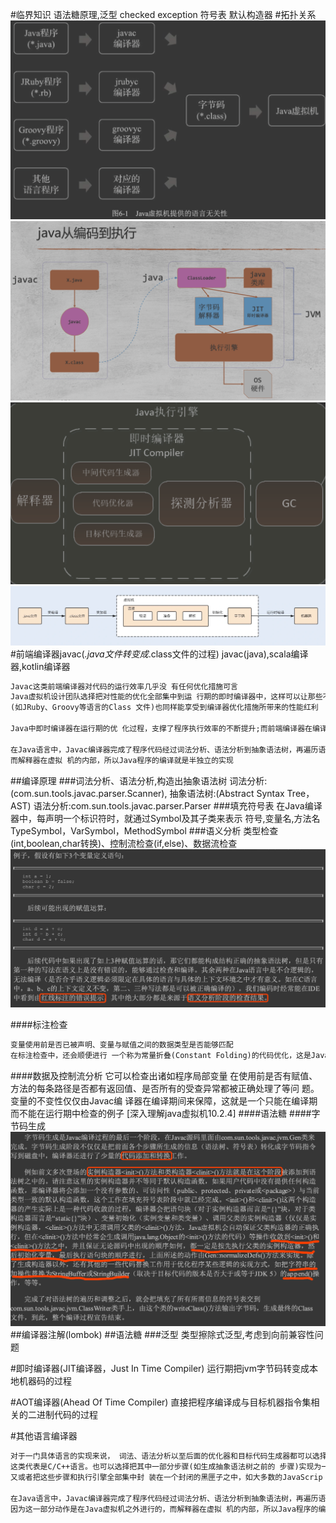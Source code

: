#临界知识
语法糖原理,泛型
checked exception
符号表
默认构造器
#拓扑关系
![](.z_0_jvm_各语言对比_java_scala_kotlin_groovy_images/e7599525.png)
![](.z_2_编译_01_前端编译_解释器_编译器_images/a0fc7454.png)
![](.z_2_解释器_images/ba55c9b5.png)
![](.z_2_编译_01_前端编译_解释器_编译器_images/d55088d6.png)
#前端编译器javac(*.java文件转变成*.class文件的过程)
javac(java),scala编译器,kotlin编译器
```asp
Javac这类前端编译器对代码的运行效率几乎没 有任何优化措施可言
Java虚拟机设计团队选择把对性能的优化全部集中到运 行期的即时编译器中，这样可以让那些不是由Javac产生的Class文件
(如JRuby、Groovy等语言的Class 文件)也同样能享受到编译器优化措施所带来的性能红利

Java中即时编译器在运行期的优 化过程，支撑了程序执行效率的不断提升;而前端编译器在编译期的优化过程，则是支撑着程序员的 编码效率和语言使用者的幸福感的提高

在Java语言中，Javac编译器完成了程序代码经过词法分析、语法分析到抽象语法树，再遍历语法 树生成线性的字节码指令流的过程。因为这一部分动作是在Java虚拟机之外进行的，
而解释器在虚拟 机的内部，所以Java程序的编译就是半独立的实现
```
##编译原理
###词法分析、语法分析,构造出抽象语法树
词法分析:(com.sun.tools.javac.parser.Scanner),
抽象语法树:(Abstract Syntax Tree，AST)
语法分析:com.sun.tools.javac.parser.Parser
###填充符号表
在Java编译器中，每声明一个标识符时，就通过Symbol及其子类来表示
符号,变量名,方法名
TypeSymbol，VarSymbol，MethodSymbol
###语义分析
类型检查(int,boolean,char转换)、控制流检查(if,else)、数据流检查
![](.z_2_执行引擎_01_解释器_编译器_images/9b8fd633.png)

####标注检查
```asp
变量使用前是否已被声明、变量与赋值之间的数据类型是否能够匹配
在标注检查中，还会顺便进行 一个称为常量折叠(Constant Folding)的代码优化，这是Javac编译器会对源代码做的极少量优化措施 之一(代码优化几乎都在即时编译器中进行)
```
####数据及控制流分析
它可以检查出诸如程序局部变量 在使用前是否有赋值、方法的每条路径是否都有返回值、是否所有的受查异常都被正确处理了等问 题。
变量的不变性仅仅由Javac编 译器在编译期间来保障，这就是一个只能在编译期而不能在运行期中检查的例子
[深入理解java虚拟机10.2.4]
####语法糖
####字节码生成
![](.z_2_执行引擎_01_解释器_编译器_images/04bd1d10.png)
##编译器注解(lombok)
##语法糖
###泛型
类型擦除式泛型,考虑到向前兼容性问题

#即时编译器(JIT编译器，Just In Time Compiler)
运行期把jvm字节码转变成本地机器码的过程

#AOT编译器(Ahead Of Time Compiler)
直接把程序编译成与目标机器指令集相关的二进制代码的过程

#其他语言编译器
```asp
对于一门具体语言的实现来说， 词法、语法分析以至后面的优化器和目标代码生成器都可以选择独立于执行引擎，形成一个完整意义 的编译器去实现，
这类代表是C/C++语言。也可以选择把其中一部分步骤(如生成抽象语法树之前的 步骤)实现为一个半独立的编译器，这类代表是Java语言。
又或者把这些步骤和执行引擎全部集中封 装在一个封闭的黑匣子之中，如大多数的JavaScrip t执行引擎

在Java语言中，Javac编译器完成了程序代码经过词法分析、语法分析到抽象语法树，再遍历语法 树生成线性的字节码指令流的过程。
因为这一部分动作是在Java虚拟机之外进行的，而解释器在虚拟 机的内部，所以Java程序的编译就是半独立的实现
```
